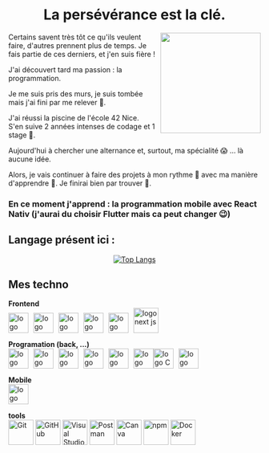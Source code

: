 <h1 align="center"> La persévérance est la clé. </h1>
  
  
 <img align="right" width="200" height="200" src="https://octodex.github.com/images/femalecodertocat.png"/>

Certains savent très tôt ce qu'ils veulent faire, d'autres prennent plus de temps. Je fais partie de ces derniers, et j'en suis fière !  

J'ai découvert tard ma passion : la programmation.  
  
Je me suis pris des murs, je suis tombée mais j'ai fini par me relever 💪.   

J'ai réussi la piscine de l'école 42 Nice.   
S'en suive 2 années intenses de codage et 1 stage 🥵.
  

Aujourd'hui à chercher une alternance et, surtout, ma spécialité 😱 ... là aucune idée. 

Alors, je vais continuer à faire des projets à mon rythme 🐢 avec ma manière d'apprendre 🦓.
Je finirai bien par trouver 🧐.
  
### En ce moment j'apprend : la programmation mobile avec React Nativ (j'aurai du choisir Flutter mais ca peut changer 😉)  
  

## Langage présent ici  :
<div align="center">

[![Top Langs](https://github-readme-stats-git-origin-amelmnd.vercel.app/api/top-langs/?username=amelmnd&count-private=true&layout=compact&show_icons=true&theme=dracula&langs_count=7)](github-readme-stats-git-origin-amelmnd.vercel.app)

</div>


## Mes techno
**Frontend**  
<img width="40px" style="margin-right: 10px" title="html" alt="logo html" src="https://cdn.jsdelivr.net/gh/devicons/devicon/icons/html5/html5-original.svg"/><img width="40px" style="margin-right: 10px" title="css3" alt="logo css3" src="https://cdn.jsdelivr.net/gh/devicons/devicon/icons/css3/css3-original.svg"/><img width="40px" style="margin-right: 10px" title="sass" alt="logo sass" src="https://cdn.jsdelivr.net/gh/devicons/devicon/icons/sass/sass-original.svg"/><img width="40px" style="margin-right: 10px" title="jQuery" alt="logo jQuery" src="https://cdn.jsdelivr.net/gh/devicons/devicon/icons/jquery/jquery-plain-wordmark.svg"/><img width="40px" style="margin-right: 10px" title="react" alt="logo react" src="https://cdn.jsdelivr.net/gh/devicons/devicon/icons/react/react-original-wordmark.svg"/><img width="50px" style="margin-right: 10px" title="next js" alt="logo next js" src="https://gitlab.com/uploads/-/system/project/avatar/35899002/nextjs-boilerplate-logo.png"/>  

**Programation (back, ...)**  
<img width="40px" style="margin-right: 10px" title="javascript" alt="logo javascript" src="https://cdn.jsdelivr.net/gh/devicons/devicon/icons/javascript/javascript-original.svg"/><img width="40px" style="margin-right: 10px" title="typescript" alt="logo typescript" src="https://cdn.jsdelivr.net/gh/devicons/devicon/icons/typescript/typescript-original.svg"/><img width="40px" style="margin-right: 10px" title="php" alt="logo php" src="https://cdn.jsdelivr.net/gh/devicons/devicon/icons/php/php-original.svg"/><img width="40px" style="margin-right: 10px"  title="mySql" alt="logo mySql" src="https://cdn.jsdelivr.net/gh/devicons/devicon/icons/mysql/mysql-original-wordmark.svg"/><img width="40px" style="margin-right: 10px"  title="express" alt="logo express" src="https://assets.website-files.com/61ca3f775a79ec5f87fcf937/6202fcdee5ee8636a145a41b_1234.png"/><img width="40px"  title="MongoDB" alt="logo MongoDB" src="https://cdn.jsdelivr.net/gh/devicons/devicon/icons/mongodb/mongodb-original-wordmark.svg"/><img src="https://cdn.jsdelivr.net/gh/devicons/devicon@latest/icons/c/c-original.svg" width="40px" style="margin-right: 10px" title="C" alt="logo C"/><img src="https://cdn.jsdelivr.net/gh/devicons/devicon@latest/icons/cplusplus/cplusplus-original.svg" width="40px" style="margin-right: 10px" title="CPP" alt="logo CPP"/>   

**Mobile**  
<img width="40px" height="40px" style="margin-right: 10px"  title="react native" alt="logo react native" src="https://cdn.worldvectorlogo.com/logos/react-native-1.svg"/>  

**tools**  
<img width="50" src="https://raw.githubusercontent.com/marwin1991/profile-technology-icons/refs/heads/main/icons/git.png" alt="Git" title="Git"/>
<img width="50" src="https://raw.githubusercontent.com/marwin1991/profile-technology-icons/refs/heads/main/icons/github.png" alt="GitHub" title="GitHub"/>
<img width="50" src="https://raw.githubusercontent.com/marwin1991/profile-technology-icons/refs/heads/main/icons/visual_studio_code.png" alt="Visual Studio Code" title="Visual Studio Code"/>
<img width="50" src="https://raw.githubusercontent.com/marwin1991/profile-technology-icons/refs/heads/main/icons/postman.png" alt="Postman" title="Postman"/>
<img width="50" src="https://raw.githubusercontent.com/marwin1991/profile-technology-icons/refs/heads/main/icons/canva.png" alt="Canva" title="Canva"/>
<img width="50" src="https://raw.githubusercontent.com/marwin1991/profile-technology-icons/refs/heads/main/icons/npm.png" alt="npm" title="npm"/>
<img width="50" src="https://raw.githubusercontent.com/marwin1991/profile-technology-icons/refs/heads/main/icons/docker.png" alt="Docker" title="Docker"/>
